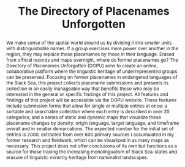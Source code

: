 ---
pid: g2022chenel
title: The Directory of Placenames Unforgotten
category: Grad Fellowship Project
tags:
- mapping
- text-analysis
cohort_year: '2022'
abstract: 'We make sense of the spatial world around us by dividing it into smaller
  units with distinguishable names. If a group exercises more power over another in
  the region, they may replace these placenames by those in their language. Erased
  from official records and maps overnight, where do former placenames go? The Directory
  of Placenames Unforgotten (DOPU) aims to create an online, collaborative platform
  where the linguistic heritage of underrepresented groups can be preserved. Focusing
  on former placenames in endangered languages of the Black Sea, this project collects
  placename submissions and presents its collection in an easily manageable way that
  benefits those who may be interested in the general or specific findings of this
  project. All features and findings of this project will be accessible via the DOPU
  website. These features include submission forms that allow for single or multiple
  entries at once; a sortable and searchable collection where each entry is described
  in over 20 categories; and a series of static and dynamic maps that visualize these
  placename changes by density, origin language, target language, and timeframe overall
  and in smaller demarcations. The expected number for the initial set of entries
  is 2000, extracted from over 600 primary sources I accumulated in my former research
  and fieldwork, which can be visualized in as many maps as necessary. This project
  does not offer conclusions of its own but functions as a source for those tracing
  the increasing monolingualism of Black Sea-states and erasure of linguistic minority
  heritage from nationalist landscapes. '
pis:
- chenel
layout: project
---